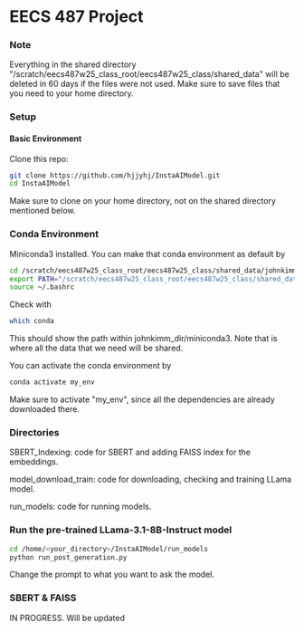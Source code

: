 # EECS 487 Project

### Note
Everything in the shared directory "/scratch/eecs487w25_class_root/eecs487w25_class/shared_data" will be deleted in 60 days if the files were not used.
Make sure to save files that you need to your home directory.

### Setup
#### Basic Environment
Clone this repo:
```sh
git clone https://github.com/hjjyhj/InstaAIModel.git
cd InstaAIModel
```
Make sure to clone on your home directory, not on the shared directory mentioned below.

### Conda Environment
Miniconda3 installed. You can make that conda environment as default by
```sh
cd /scratch/eecs487w25_class_root/eecs487w25_class/shared_data/johnkimm_dir/
export PATH="/scratch/eecs487w25_class_root/eecs487w25_class/shared_data/johnkimm_dir/miniconda3/bin:$PATH"
source ~/.bashrc
```
Check with 
```sh
which conda
```
This should show the path within johnkimm_dir/miniconda3.
Note that is where all the data that we need will be shared. 

You can activate the conda environment by 
```sh
conda activate my_env
```
Make sure to activate "my_env", since all the dependencies are already downloaded there.

### Directories
SBERT_Indexing: code for SBERT and adding FAISS index for the embeddings.

model_download_train: code for downloading, checking and training LLama model.

run_models: code for running models.

### Run the pre-trained LLama-3.1-8B-Instruct model
```sh
cd /home/<your_directory>/InstaAIModel/run_models
python run_post_generation.py
```
Change the prompt to what you want to ask the model.

### SBERT & FAISS
IN PROGRESS. Will be updated



